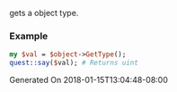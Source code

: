 gets a object type.
### Example

```perl
my $val = $object->GetType();
quest::say($val); # Returns uint
```


Generated On 2018-01-15T13:04:48-08:00